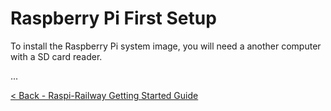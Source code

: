 Raspberry Pi First Setup
==========================

To install the Raspberry Pi system image, you will need a another computer with a SD card reader.

...

[< Back - Raspi-Railway Getting Started Guide](raspi-railway-getting-started-guide.md)
